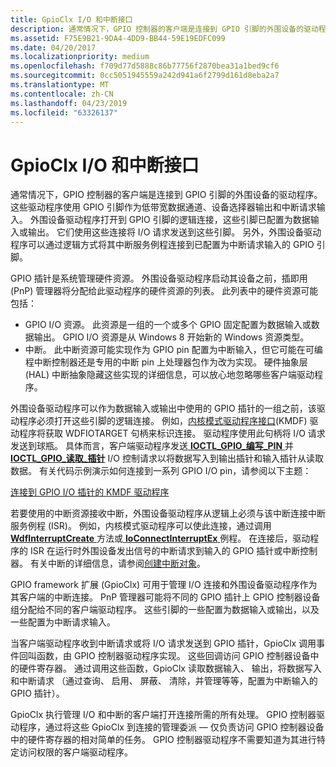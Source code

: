 ```yaml
---
title: GpioClx I/O 和中断接口
description: 通常情况下，GPIO 控制器的客户端是连接到 GPIO 引脚的外围设备的驱动程序。
ms.assetid: F75E9B21-9DA4-4DD9-BB44-59E19EDFC099
ms.date: 04/20/2017
ms.localizationpriority: medium
ms.openlocfilehash: f709d77d5888c86b77756f2870bea31a1bed9cf6
ms.sourcegitcommit: 0cc5051945559a242d941a6f2799d161d8eba2a7
ms.translationtype: MT
ms.contentlocale: zh-CN
ms.lasthandoff: 04/23/2019
ms.locfileid: "63326137"
---
```

# <a name="gpioclx-io-and-interrupt-interfaces"></a>GpioClx I/O 和中断接口


通常情况下，GPIO 控制器的客户端是连接到 GPIO 引脚的外围设备的驱动程序。 这些驱动程序使用 GPIO 引脚作为低带宽数据通道、设备选择器输出和中断请求输入。 外围设备驱动程序打开到 GPIO 引脚的逻辑连接，这些引脚已配置为数据输入或输出。 它们使用这些连接将 I/O 请求发送到这些引脚。 另外，外围设备驱动程序可以通过逻辑方式将其中断服务例程连接到已配置为中断请求输入的 GPIO 引脚。

GPIO 插针是系统管理硬件资源。 外围设备驱动程序启动其设备之前，插即用 (PnP) 管理器将分配给此驱动程序的硬件资源的列表。 此列表中的硬件资源可能包括：

-   GPIO I/O 资源。 此资源是一组的一个或多个 GPIO 固定配置为数据输入或数据输出。 GPIO I/O 资源是从 Windows 8 开始新的 Windows 资源类型。
-   中断。 此中断资源可能实现作为 GPIO pin 配置为中断输入，但它可能在可编程中断控制器还是专用的中断 pin 上处理器包作为改为实现。 硬件抽象层 (HAL) 中断抽象隐藏这些实现的详细信息，可以放心地忽略哪些客户端驱动程序。

外围设备驱动程序可以作为数据输入或输出中使用的 GPIO 插针的一组之前，该驱动程序必须打开这些引脚的逻辑连接。 例如，[内核模式驱动程序接口](https://msdn.microsoft.com/library/windows/hardware/ff544296)(KMDF) 驱动程序将获取 WDFIOTARGET 句柄来标识连接。 驱动程序使用此句柄将 I/O 请求发送到球瓶。 具体而言，客户端驱动程序发送[ **IOCTL\_GPIO\_编写\_PIN** ](https://msdn.microsoft.com/library/windows/hardware/hh406487)并[ **IOCTL\_GPIO\_读取\_插针**](https://msdn.microsoft.com/library/windows/hardware/hh406483) I/O 控制请求以将数据写入到输出插针和输入插针从读取数据。 有关代码示例演示如何连接到一系列 GPIO I/O pin，请参阅以下主题：

[连接到 GPIO I/O 插针的 KMDF 驱动程序](https://msdn.microsoft.com/library/windows/hardware/hh406474)

若要使用的中断资源接收中断，外围设备驱动程序从逻辑上必须与该中断连接中断服务例程 (ISR)。 例如，内核模式驱动程序可以使此连接，通过调用[ **WdfInterruptCreate** ](https://msdn.microsoft.com/library/windows/hardware/ff547345)方法或[ **IoConnectInterruptEx** ](https://msdn.microsoft.com/library/windows/hardware/ff548378)例程。 在连接后，驱动程序的 ISR 在运行时外围设备发出信号的中断请求到输入的 GPIO 插针或中断控制器。 有关中断的详细信息，请参阅[创建中断对象](https://msdn.microsoft.com/library/windows/hardware/ff540757)。

GPIO framework 扩展 (GpioClx) 可用于管理 I/O 连接和外围设备驱动程序作为其客户端的中断连接。 PnP 管理器可能将不同的 GPIO 插针上 GPIO 控制器设备组分配给不同的客户端驱动程序。 这些引脚的一些配置为数据输入或输出，以及一些配置为中断请求输入。

当客户端驱动程序收到中断请求或将 I/O 请求发送到 GPIO 插针，GpioClx 调用事件回叫函数，由 GPIO 控制器驱动程序实现。 这些回调访问 GPIO 控制器设备中的硬件寄存器。 通过调用这些函数，GpioClx 读取数据输入、 输出，将数据写入和中断请求 （通过查询、 启用、 屏蔽、 清除，并管理等等，配置为中断输入的 GPIO 插针）。

GpioClx 执行管理 I/O 和中断的客户端打开连接所需的所有处理。 GPIO 控制器驱动程序，通过将这些 GpioClx 到连接的管理委派 — 仅负责访问 GPIO 控制器设备中的硬件寄存器的相对简单的任务。 GPIO 控制器驱动程序不需要知道为其进行特定访问权限的客户端驱动程序。

 

 




